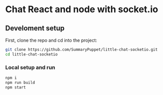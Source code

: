 # Chat React and node with socket.io

## Develoment setup

First, clone the repo and cd into the project:

```bash
git clone https://github.com/SummaryPuppet/little-chat-socketio.git
cd little-chat-socketio
```

### Local setup and run

```bash
npm i
npm run build
npm start
```
